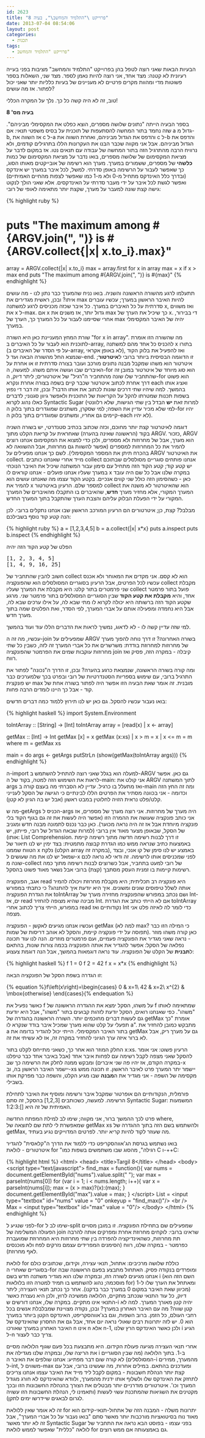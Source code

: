 ```yaml
---
id: 2623
title: "פרוייקט \"התלמיד והמחשב\", בעיה 8"
date: 2013-07-04 08:54:06
layout: post
categories: 
  - תכנות
tags: 
  - פרוייקט "התלמיד והמחשב"
---
```

הבעיות הבאות שאני רוצה לטפל בהן בפרוייקט "התלמיד והמחשב" מציבות בפני בעייה רעיונית לא קטנה: מצד אחד, אני רוצה להיות נאמן לספר. מצד שני, השאלות בספר פשוטות מדי ומהוות מקרים פרטיים לא מעניינים של בעיות כלליות יותר שאני יכול לפתור. אז מה עושים?

טוב, זה לא היה קשה כל כך. נלך על המקרה הכללי!

<strong>בעיה מס' 8</strong>

בספר הבעיה הייתה "נתונים שלושה מספרים, הוצא כפלט את המקסימלי מביניהם". שזה נחמד בתור המחשה להסתעפות של תוכנית על בסיס משפטי תנאי: אם a גדול מ-b, אז השווה את c ל-a והדפס את הגדול מביניהם, ואחרת השווה את c ל-b והדפס את הגדול מביניהם. אבל אני מקווה שכבר הבנו את העקרונות הללו בתרגילים קודמים, ולא נרוויח הרבה מהתרגיל הזה בתור המחשה של עבודה עם תנאים נטו. אז במקום לדבר על מציאת המקסימום של שלושה מספרים, בואו נדבר על מציאת המקסימום של כמות <strong>כלשהי</strong> של מספרים, ששמורים במערך. מערך הוא רשימה של אובייקטים מאותו הסוג, כך שאפשר לעבור על הרשימה באופן סדרתי. למשל, לכל איבר במערך יש אינדקס (ובדרך כלל האינדקס מתחיל מ-0 ולא מ-1 כמו שאפשר לצפות מהחיים האמיתיים) ואפשר לגשת לכל איבר על ידי מעבר סדרתי על האינדקסים. אלא שאני הולך לנקוט גישה קצת שונה למעבר על מערך, שקצת יותר מתאימה לאופי של רובי:

{% highlight ruby %}
# puts &quot;The maximum among #{ARGV.join(&quot;, &quot;)} is #{ARGV.collect{|x| x.to_i}.max}&quot;
array = ARGV.collect{|x| x.to_i}
max = array.first
for x in array
  max = x if x &gt; max
end
puts &quot;The maximum among #{ARGV.join(&quot;, &quot;)} is #{max}&quot;
{% endhighlight %}

תתעלמו לרגע מהשורה הראשונה והשניה. בואו נניח שהמערך כבר נתון לנו - מה עושים איתו? ובכן, ראשית מגדירים את max להיות האיבר הראשון במערך; עכשיו עוברים סדרתית על כל האיברים במערך. כל איבר שכזה מכניסים לרגע למשתנה x, ואז משווים את x ל-max. אם x גדול יותר, אז משנים את max כך שיכיל את הערך של x. די בבירור, אחרי שסיימנו לעבור על כל המערך כך, הערך של max יהיה של האיבר המקסימלי במערך.

שורת המחץ המעניינת כאן היא השורה "for x in array". מה שהשורה הזו אומרת לתוכנית הוא לעבור על כל האיברים ב-array, להכניס כל אחד מהם למשתנה x בתורו (על פי הסדר של האיברים ב-array, לא באופן אקראי), ואז להפעיל את בלוק הקוד שנמצא החל מהשורה הבאה ועד ל-end. זו הדוגמה הבסיסית ביותר ברובי ל<strong>איטרטור</strong>; איטרטור הוא משהו שמקבל מבנה נתונים מורכב ועובר בצורה סדרתית זו או אחרת על האיברים שבו ועושה איתם משהו. למעשה, ה-for הוא סוג מיוחד של איטרטור במובן זה שהתחביר שלו שונה מהתחביר ה"רגיל" של איטרטורים; ליתר דיוק, ה-for הוא פשוט דרך אחרת לכתוב איטרטור שכבר קיים בשפה בצורה אחרת ונקרא each ואציג אותו בהמשך. למה שיהיו שתי דרכים שונות לכתוב את אותו הדבר? ובכן, זה דבר די נפוץ בשפות תכנות שמטרתו להקל על הקריאות של התוכנית ולאפשר גיוון סגנוני; לדברים כאלו נהוג לקרוא Syntactic Sugar (למרות זאת <strong>יש</strong> הבדל בין שתי הגישות, שלא רלוונטי למי שלא מכיר עדיין את השפה; למי שסקרן, משתנים שמוגדרים בתוך בלוק ה-for יהיו קיימים גם אחריו, ומשתנים שמוגדרים בתוך בלוק ה-each לא יהיו).

דוגמה לאיטרטור קצת יותר מחוכם, וכזה שכתוב בכתיב סטנדרטי, יש בשורה השניה בקוד (הראשונה שאינה בהערה) שאחראית על קריאת הקלט מתוך ARGV. כזכור, ARGV הוא מערך, אבל של מחרוזות ולא מספרים, ולכן כדי למצוא את המקסימום אנחנו רוצים להמיר את כל המחרוזות למספרים (אפשר להשוות גם מחרוזות, אבל ההשוואה לא בהכרח תיתן את המספר המקסימלי). לשם כך אנחנו מפעילים על ARGV את האיטרטור collect. מייד אחרי שאנחנו כותבים collect אנחנו פותחים סוגריים מסולסלים שבתוכם יש קטע קוד; קטע הקוד הזה מתחיל עם סימון עבור המשתנה שיכיל את האיבר הנוכחי במערך שעליו אנחנו פועלים - אנחנו קוראים לו x במקרה שלנו אבל כל שם היה עובד כאן - כשהסימון הזה כולל שני קווים אנכיים. בקטע הקוד עצמו מה שאנחנו עושים הוא להמיר את x למספר שלם. הרעיון באיטרטור collect הוא שהאיטרטור לא משנה את המערך המקורי, אלא מחזיר מערך <strong>חדש</strong>, שהאיברים בו התקבלו מהאיברים של המערך המקורי על ידי הפעלת הבלוק עליהם והצבת הערך שהתקבל בתוך המערך החדש.

מבלבל? קצת, כן; איטרטורים הם הרעיון המורכב הראשון שבו אנחנו נתקלים ברובי. לכן הנה קטע קוד נוסף בשבילכם:

{% highlight ruby %}
a = [1,2,3,4,5]
b = a.collect{|x| x*x}
puts a.inspect
puts b.inspect
{% endhighlight %}

הפלט של קטע הקוד הזה יהיה

<pre dir="ltr">
[1, 2, 3, 4, 5]
[1, 4, 9, 16, 25]
</pre>

חשוב להבין שהתחביר של collect הוא לא קסם. אני מקדים את המאוחר ולא אכנס עכשיו לכל הפרטים, אבל הרעיון בסוגריים המסולסלים הוא שהפונקציה collect מקבלת שני פרמטרים בתור קלט: היא מקבלת את המערך שעליו collect פועל בתור פרמטר אחד, והיא <strong>מקבלת את קטע הקוד</strong> שבין הסוגריים המסולסלים בתור פרמטר שני. מרגע שקטע הקוד הזה ברשותה היא יכולה לקרוא לו מתי שבא לה, על אילו ערכים שבא לה, אבל היא נחמדה ומפעילה אותם על אברי המערך, לפי הסדר, ואת הפלטים שמה בתוך מערך חדש.

למי שזה עדיין קשה לו - לא לדאוג, נמשיך לראות את הדברים הללו עוד ועוד בהמשך.

עכשיו, מה זה ה-join שמפעילים על ARGV בשורה האחרונה? זו דרך נוחה להפוך מערך של מחרוזות למחרוזת בודדת: משרשרים את כל אברי המערך זה לזה, כשבין כל שתי מחרוזות עוקבות שמים את הפרמטר שהפונקציה join קיבלה - במקרה הזה, פסיק ואז רווח.

ומה קורה בשורה הראשונה, שנמצאת כרגע בהערה? ובכן, זו הדרך ה"נכונה" לפתור את התרגיל ברובי, עם שימוש בספריות הסטנדרטיות של רובי ובפרט בכך שלמערכים כבר יש פונקצית max מובנית. זה אומר שאת הבעיה הזו אפשר היה לפתור בשורה אחת של קוד - אבל כך היינו לומדים הרבה פחות.

בואו נעבור עכשיו להסקל. גם כאן יש לנו תירוץ ללמוד כמה דברים חדשים:

{% highlight haskell %}
import System.Environment

toIntArray :: [String] -&gt; [Int]
toIntArray array = [read(x) | x &lt;- array]

getMax :: [Int] -&gt; Int
getMax [x] 	= x
getMax (x:xs)
  | x &gt; m  	= x
  | x &lt;= m 	= m
  where m = getMax xs

main = do
  args &lt;- getArgs
  putStrLn (show(getMax(toIntArray args)))
{% endhighlight %}

ה-import למעלה הוא בגלל שאני רוצה להתחיל להשתמש ב-ARGV גם כאן. אפשר לראות את השימוש הזה למטה, בקוד של ה-main: אני קולט את ARGV לתוך המשתנה args ואז מתעלל בו כרגיל. עדיין לא הסברתי מה בעצם קורה ב-main ומה זה החץ הזה וכדומה - אני בכוונה מסתיר את הפרטים הללו לבינתיים כי הגישה של הסקל לענייני קלט/פלט נראית הזויה לחלוטין במבט ראשון (אבל יש בה הגיון לא קטן).

מה ש-getArgs הכניס ל-args היה מערך של מחרוזות. אני רוצה מערך של מספרים, אז אני כותב פונקציה שעושה את ההמרה הזו (אפשר היה לעשות את זה גם בגוף הקוד בלי פונקציה מיוחדת אבל אז זה היה נראה מכוער). כאן כבר נכנס לתמונה מבנה חדש ומגניב של הסקל, שבאופן מצער מאוד אין ברובי (למרות שבאח הגדול של רובי, פייתון, יש אותו): List Comprehension. זו דרך לבנות רשימה חדשה מתוך רשימה קיימת באמצעות כתיב שנראה ממש כמו הגדרת קבוצה מתמטית: בצד ימין יש לנו תיאור של הטווח שממנו x נלקח (הקלט array במקרה זה), באמצע יש לנו סימן של קו אנכי, ובצד שמאל יש לנו את מה שעושים ל-x לפני שמכניסים אותו לרשימה. זה ודאי לא נראה לכם שונה מ-collect של רובי למעט בתחביר, אבל כשרוצים לבנות רשימה מתוך כמה רשימות קיימות בו זמנית העסק מסתבך (קצת) ברובי אבל נשאר מאוד פשוט בהסקל.

אגב, הפונקציה read היא פונקציה רב תכליתית; היא מקבלת מחרוזת ויכולה להמיר אותה לשלל טיפוסים שונים ומשונים. איך היא יודעת איך להתנהג? כי כתבתי במפורש את הגדרת הפונקציה toIntArray ושם נכתב במפורש שהפונקציה מחזירה מערך של Int-ים, אז read מבינה שהיא מצופה להחזיר Int. אם לא הייתי כותב את הגדרת toIntArray במפורש, הייתי צריך לכתוב אחרי read נקודותיים ואז Int כדי לומר לה לאיזה פלט אני מצפה.

ועכשיו אנחנו מגיעים לאקשן - הפונקציה getMax (למה לא max? כי המילה הזו כבר תפוסה על ידי פונקציה קיימת, והסקל לא אוהב דריסות של שמות). כאן קורה משהו מוזר - נראה שאני מגדיר את הפונקציה פעמיים, ועם פרמטרים מוזרים. הנה לנו עוד תכונה נפלאה של הסקל: אפשר להגדיר את אותה הפונקציה בכמה צורות שונות, בהתאם ל<strong>תבנית</strong> של הקלט של הפונקציה. עוד נראה דוגמאות בהמשך, אבל הנה דוגמת צעצוע:

{% highlight haskell %}
f 1 = 0
f 2 = 42
f x = x*x
{% endhighlight %}

זו הגדרה בשפת הסקל של הפונקציה הבאה:

{% equation %}f\left(x\right)=\begin{cases} 0 & x=1\\ 42 & x=2\\ x^{2} & \mbox{otherwise} \end{cases}{% endequation %}

כאשר נפעיל את f על משהו, הסקל ימצא את ההגדרה הראשונה של f שמתאימה לאותו "משהו". כפי שאנחנו רואים, הסקל יודעת לזהות קבועים בתור "משהו", אבל היא יודעת גם לעשות דברים מחוכמים יותר. השורה הראשונה בהגדרה של getMax אומרת "כך תפעלי על קלט שהוא מערך שמכיל איבר בודד שנקרא לו a". מתבקש כמובן להחזיר את a בתור האיבר המקסימלי. הייתי יכול להגדיר בדומה את getMax גם על מערך ריק, אבל לא ברור איזה ערך הגיוני להחזיר במקרה זה, אז לא עשיתי את זה.

החלק המוזר הוא אחר כך, כשאני מתייחס לקלט בתור x:xs. הרעיון פשוט: אני אומר להסקל שאני מצפה לקבל רשימה עם לפחות איבר אחד (אבל באיבר אחד כבר טיפלנו במקרה הקודם, אז יהיו פה שני איברים) ומבקש ממנה לחלק את הרשימה כך שב-x יישמר האיבר הראשון בה, וב-xs יישמר יתר המערך פרט לאיבר הראשון. זו תכונה ממש מקסימה של השפה - אני מגדיר את ה<strong>מבנה</strong> שבו מגיע הקלט, והשפה כבר מפרקת אותו בשבילי.

פורמלית, הנקודותיים הם אופרטור שמקבל איבר ורשימה ומוסיף את האיבר לתחילת הרשימה. למעשה, כשכותבים [1,2,3] בהסקל, זה סתם Syntactic Sugar: המשמעות האמיתית של זה היא []:1:2:3.

פרט לכך ההמשך ברור, אני מקווה; שימו לב למילת המפתח החדשה where, שמאפשרת לי לתת שם לתוצאה של getMax xs ולהשתמש בשם הזה בתוך ההגדרה של getMax, מה שעוזר לקוד להיות קריא יותר. לפרטים המדוייקים נגיע בעתיד.

בואו נשתמש בגרסת הג'אווהסקריפט כדי ללמוד את הדרך ה"קלאסית" להגדיר איטרטורים - לולאת for "רגילה", מהסוג שבו משתמשים בשפות כמו C ו-++C:

{% highlight html %}
&lt;html&gt;
&lt;head&gt;
&lt;title&gt;Targil 8&lt;/title&gt;
&lt;/head&gt;
&lt;body&gt;
  &lt;script type=&quot;text/javascript&quot;&gt;
    find_max = function(){
		var nums = document.getElementById(&quot;nums&quot;).value.split(&quot; &quot;);
		var max = parseInt(nums[0])
		for (var i = 1; i &lt; nums.length; i++){
			var x = parseInt(nums[i]);
			max = (x &gt; max)?(x):(max);
		}
		document.getElementById(&quot;max&quot;).value = max;
    }
  &lt;/script&gt;
  List = &lt;input type=&quot;textbox&quot; id=&quot;nums&quot; value = &quot;0&quot; onkeyup = &quot;find_max()&quot;/&gt;
  &lt;br /&gt;
  Max = &lt;input type=&quot;textbox&quot; id=&quot;max&quot; value = &quot;0&quot;/&gt;
&lt;/body&gt;
&lt;/html&gt;
{% endhighlight %}

לפני שנגיע ל-for שימו לב ל-split שמפעילים שם בתחילת הפונקציה. זו במובן מסויים הפעולה המשלימה של join שראינו ברובי: לוקחים מחרוזת אחרת ומפרקים אותה להרבה תת מחרוזות, כשהאינדיקציה להפרדה בין שתי מחרוזות היא המחרוזת שמועברת כפרמטר - במקרה שלנו, רווח (הסימנים המפרידים עצמם נזרקים לפח ולא מוכנסים לאף מחרוזת).

לולאת for כוללת שלושה מרכיבים: אתחול, תנאי עצירה, וקידום, שכתובים כולם בסוגריים שאחרי ה-for ומופרדים בנקודה פסיק. האתחול מתבצע בפעם הראשונה שבה אנחנו מגיעים לשורה הזו, ובמקרה שלנו הוא מגדיר משתנה חדש בשם i (השם הזה הוא מוסכמה; נהוג להשתמש בו תמיד למטרה הזו בלולאות for) ומאתחל את הערך שלו ל-1 (מכיוון שאת האיבר במקום 0 במערך כבר בדקנו). אחר כך נכתב תנאי העצירה; ליתר דיוק, כל עוד התנאי שנכתב מתקיים, הלולאה ממשיכה לרוץ, ולכן היא נעצרת כאשר התנאי אינו מתקיים. במקרה שלו, אנחנו דורשים ש-i יהיה קטן מאורך המערך. למה לא קטן שווה? מה עם האיבר האחרון במערך? ובכן, נקודה מצויינת שמבלבלת אנשים בכל רחבי העולם, כל הזמן. ברוב השפות, וגם בג'אווהסקריפט, האינדקס הקטן ביותר במערך הוא 0. יש לזה יתרונות רבים שאולי נראה יום אחד, אבל גם את החסרון שהאינדקס של האיבר האחרון במערך שאורכו n אינו n אלא n-1, ולכן כאשר האינדקס הרץ שלנו i הגיע ל-n צריך כבר לעצור.

אחרי תנאי העצירה מגיעה פעולת הקידום. היא מתבצעת בכל פעם שגוף הלולאה מסיים את הריצה שלו, ובמקרה שלנו מגדילה את i ב-1. בתוך הלולאה (מה שבין הסוגריים המסולסלים) לא קורה שום דבר מפתיע: אנחנו שולפים את האיבר ה-i מהמערך, ממירים ל-int, משווים ל-max ומעדכנים בהתאם. במילים אחרות, מה שעשינו ברובי, אבל עם קצת יותר הנהלת חשבונות - במקום לקבל ליד מייד את האיבר עצמו אנחנו צריכים לתחזק את האינדקס שלו ולשלוף אותו ידנית מהמערך, ולוודא שהאינדקס לא חורג מגודל המערך וכו'. איטרטורים מודרניים יותר מבטלים את הצורך בהנהלת החשבונות הזו ובכך מקטינים את השגיאות שהמתכנת עשוי לעשות (ותאמינו לי, הנהלת החשבונות הזו עשויה לגרום לבאגים שיידרשו ימים לתקן).

זה לא אומר שאין ללולאת for יתרונות משלה - המבנה הזה של אתחול-תנאי-קידום הוא מאוד נוח בסיטואציות מורכבות יותר מאשר סתם "בואו נעבור על כל אברי המערך", אבל זה לא יותר מאשר Syntactic Sugar בפני עצמו - בפוסט הבא נראה את התחביר של לולאה "כללית" שאפשר לממש לולאת for גם באמצעותה אם ממש רוצים.
